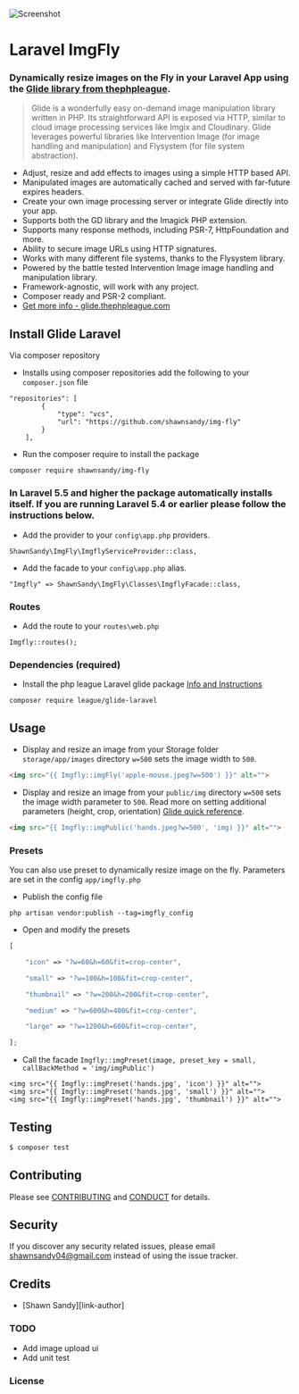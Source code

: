 ![Screenshot](/screenshot.jpeg)

# Laravel ImgFly 

### Dynamically resize images on the Fly in your Laravel App using the [Glide library from thephpleague](http://glide.thephpleague.com/).

> Glide is a wonderfully easy on-demand image manipulation library written in PHP. Its straightforward API is exposed via HTTP, similar to cloud image processing services like Imgix and Cloudinary. Glide leverages powerful libraries like Intervention Image (for image handling and manipulation) and Flysystem (for file system abstraction).

- Adjust, resize and add effects to images using a simple HTTP based API.
- Manipulated images are automatically cached and served with far-future expires headers.
- Create your own image processing server or integrate Glide directly into your app.
- Supports both the GD library and the Imagick PHP extension.
- Supports many response methods, including PSR-7, HttpFoundation and more.
- Ability to secure image URLs using HTTP signatures.
- Works with many different file systems, thanks to the Flysystem library.
- Powered by the battle tested Intervention Image image handling and manipulation library.
- Framework-agnostic, will work with any project.
- Composer ready and PSR-2 compliant.
- [Get more info - glide.thephpleague.com](http://glide.thephpleague.com/)

## Install Glide Laravel

Via composer repository

* Installs using composer repositories add the following to your `composer.json` file

```
"repositories": [
        {
            "type": "vcs",
            "url": "https://github.com/shawnsandy/img-fly"
        }
    ],
```

* Run the composer require to install the package

```
composer require shawnsandy/img-fly
```

### In Laravel 5.5 and higher the package automatically installs itself. If you are running Laravel  5.4 or earlier please follow the instructions below.

* Add the provider to your `config\app.php` providers.

```
ShawnSandy\ImgFly\ImgflyServiceProvider::class,
```

* Add the facade to your `config\app.php` alias.

```
"Imgfly" => ShawnSandy\ImgFly\Classes\ImgflyFacade::class,
```

### Routes

* Add the route to your `routes\web.php`

```
Imgfly::routes();
```

### Dependencies (required)

- Install the php league Laravel glide package [Info and Instructions](https://github.com/thephpleague/glide-laravel)
```
composer require league/glide-laravel
```

## Usage

* Display and resize an image from your Storage folder `storage/app/images` directory `w=500` sets the image width to `500`.


``` html
<img src="{{ Imgfly::imgFly('apple-mouse.jpeg?w=500') }}" alt="">
```

* Display and resize an image from your `public/img` directory `w=500` sets the image width parameter to `500`. Read more on setting additional parameters (height, crop, orientation) [Glide quick reference](http://glide.thephpleague.com/1.0/api/quick-reference/).

``` html
<img src="{{ Imgfly::imgPublic('hands.jpeg?w=500', 'img) }}" alt="">
```

### Presets

You can also use preset to dynamically resize image on the fly. Parameters are set in the config `app/imgfly.php` 

- Publish the config file


``` text
php artisan vendor:publish --tag=imgfly_config
```

- Open and modify the presets

``` php
[

    "icon" => "?w=60&h=60&fit=crop-center",

    "small" => "?w=100&h=100&fit=crop-center",

    "thumbnail" => "?w=200&h=200&fit=crop-center",

    "medium" => "?w=600&h=400&fit=crop-center",

    "large" => "?w=1200&h=600&fit=crop-center",

];
```

- Call the facade `Imgfly::imgPreset(image, preset_key = small, callBackMethod = 'img/imgPublic')` 


``` blade
<img src="{{ Imgfly::imgPreset('hands.jpg', 'icon') }}" alt="">
<img src="{{ Imgfly::imgPreset('hands.jpg', 'small') }}" alt="">
<img src="{{ Imgfly::imgPreset('hands.jpg', 'thumbnail') }}" alt="">
```

## Testing

``` bash
$ composer test
```

## Contributing

Please see [CONTRIBUTING](CONTRIBUTING.md) and [CONDUCT](CONDUCT.md) for details.

## Security

If you discover any security related issues, please email shawnsandy04@gmail.com instead of using the issue tracker.

## Credits

- [Shawn Sandy][link-author]


### TODO
- Add image upload ui
- Add unit test

### License
